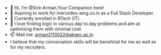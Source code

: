 - 👋 Hi, I’m @Sire-Arman,Your Companion here!
- 👀 Aspiring to work for mercedes-amg.co.in as a Full Stack Developer.
- 🌱 Currently enrolled in BTech (IT).
- 💞️ I love finding logic in various day to day problems and aim at optimising them with minimal cost.
- 📫 Mail me: arman2113022@akgec.ac.in
- I believe that my conversation skills will be beneficial for me as well as for my recruiters.

